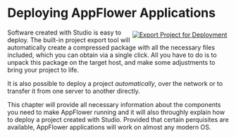 # Deploying AppFlower Applications

<div class="image_medium" style="float:right;"><a href="/uploads/book/deploy/export.png" rel="prettyPhoto" title=""><img alt="Export Project for Deployment" src="/uploads/book/deploy/thumb/export.png" hspace="5" vspace="5"></a></div> 

Software created with Studio is easy to deploy. The built-in project export tool will automatically create a compressed package with all the necessary files included, which you can obtain via a single click. All you have to do is to unpack this package on the target host, and make some adjustments to bring your project to life.

It is also possible to deploy a project _automatically_, over the network or to transfer it from one server to another directly.

This chapter will provide all necessary information about the components you need to make AppFlower running and it will also throughly explain how to deploy a project created with Studio. Provided that certain perquisites are available, AppFlower applications will work on almost any modern OS.



